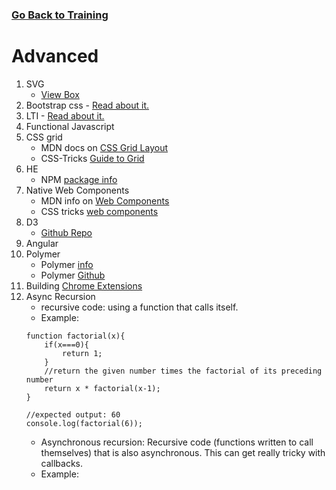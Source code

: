### [Go Back to Training](../Introduction/training.md)
# Advanced

1.  SVG
    * [View Box](https://www.sarasoueidan.com/demos/interactive-svg-coordinate-system/)
2.  Bootstrap css - [Read about it.](https://getbootstrap.com/docs/3.3/css/)
3.  LTI - [Read about it.](https://www.imsglobal.org/activity/learning-tools-interoperability)
4.  Functional Javascript
5.  CSS grid
    * MDN docs on [CSS Grid Layout](https://developer.mozilla.org/en-US/docs/Web/CSS/CSS_Grid_Layout)
    * CSS-Tricks [Guide to Grid](https://css-tricks.com/snippets/css/complete-guide-grid/)
6.  HE
    * NPM [package info](https://www.npmjs.com/package/he)
7.  Native Web Components
    * MDN info on [Web Components](https://developer.mozilla.org/en-US/docs/Web/Web_Components)
    * CSS tricks [web components](https://css-tricks.com/modular-future-web-components/#article-header-id-0)
8.  D3
    * [Github Repo](https://github.com/d3/d3)
9.  Angular
10.  Polymer
        * Polymer [info](https://www.polymer-project.org/)
        * Polymer [Github](https://www.polymer-project.org/)
11. Building [Chrome Extensions](./advancedLearning.md)
12. Async Recursion
    * recursive code: using a function that calls itself. 
    * Example: 
    ```
    function factorial(x){
        if(x===0){
            return 1;
        }
        //return the given number times the factorial of its preceding number
        return x * factorial(x-1);
    }

    //expected output: 60
    console.log(factorial(6));
    ```
    * Asynchronous recursion: Recursive code (functions written to call themselves) that is also asynchronous. This can get really tricky with callbacks.
    * Example:
